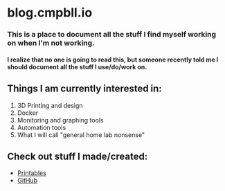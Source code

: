 # blog.cmpbll.io
### This is a place to document all the stuff I find myself working on when I'm not working. 
#### I realize that no one is going to read this, but someone recently told me I should document all the stuff I use/do/work on. 

## Things I am currently interested in:
1. 3D Printing and design
2. Docker
3. Monitoring and graphing tools
4. Automation tools
5. What I will call "general home lab nonsense"

## Check out stuff I made/created:
- [Printables](https://www.printables.com/@ccmpbll)
- [GitHub](https://github.com/ccmpbll)

